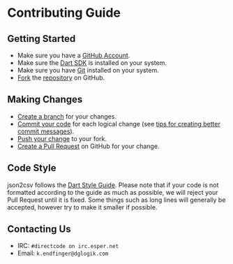 # Contributing Guide

## Getting Started

- Make sure you have a [GitHub Account](https://github.com/signup/free).
- Make sure the [Dart SDK](https://www.dartlang.org/tools/sdk/) is installed on your system.
- Make sure you have [Git](http://git-scm.com/) installed on your system.
- [Fork](https://help.github.com/articles/fork-a-repo) the [repository](https://github.com/dglogik/JSON-to-CSV) on GitHub.

## Making Changes

- [Create a branch](https://help.github.com/articles/creating-and-deleting-branches-within-your-repository) for your changes.
- [Commit your code](http://git-scm.com/book/en/Git-Basics-Recording-Changes-to-the-Repository) for each logical change (see [tips for creating better commit messages](http://robots.thoughtbot.com/5-useful-tips-for-a-better-commit-message)).
- [Push your change](https://help.github.com/articles/pushing-to-a-remote) to your fork.
- [Create a Pull Request](https://help.github.com/articles/creating-a-pull-request) on GitHub for your change.

## Code Style

json2csv follows the [Dart Style Guide](https://www.dartlang.org/articles/style-guide/). Please note that if your code is not 
formatted according to the guide as much as possible, we will reject your Pull Request until it is fixed. Some things such as long 
lines will generally be accepted, however try to make it smaller if possible.

## Contacting Us

- IRC: `#directcode on irc.esper.net`
- Email: `k.endfinger@dglogik.com`
